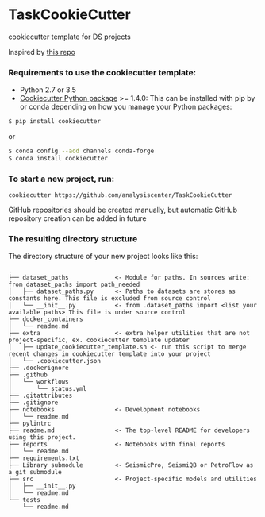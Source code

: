 # TaskCookieCutter
cookiecutter template for DS projects

Inspired by [this repo](https://github.com/drivendata/cookiecutter-data-science)

### Requirements to use the cookiecutter template:
 - Python 2.7 or 3.5
 - [Cookiecutter Python package](http://cookiecutter.readthedocs.org/en/latest/installation.html) >= 1.4.0: This can be installed with pip by or conda depending on how you manage your Python packages:

``` bash
$ pip install cookiecutter
```

or

``` bash
$ conda config --add channels conda-forge
$ conda install cookiecutter
```


### To start a new project, run:
```
cookiecutter https://github.com/analysiscenter/TaskCookieCutter
```

GitHub repositories should be created manually, but automatic GitHub repository creation can be added in future


### The resulting directory structure

The directory structure of your new project looks like this:

```
.
├── dataset_paths             <- Module for paths. In sources write:   from dataset_paths import path_needed
│   ├── dataset_paths.py      <- Paths to datasets are stores as constants here. This file is excluded from source control
│   └── __init__.py           <- from .dataset_paths import <list your available paths> This file is under source control
├── docker_containers
│   └── readme.md
├── extra                     <- extra helper utilities that are not project-specific, ex. cookiecutter template updater
│   ├── update_cookiecutter_template.sh <- run this script to merge recent changes in cookiecutter template into your project
│   └── .cookiecutter.json
├── .dockerignore
├── .github
│   └── workflows
│       └── status.yml
├── .gitattributes
├── .gitignore
├── notebooks                 <- Development notebooks
│   └── readme.md
├── pylintrc
├── readme.md                 <- The top-level README for developers using this project.
├── reports                   <- Notebooks with final reports
│   └── readme.md
├── requirements.txt
├── Library submodule         <- SeismicPro, SeismiQB or PetroFlow as a git submodule
├── src                       <- Project-specific models and utilities
│   ├── __init__.py
│   └── readme.md
└── tests
    └── readme.md
```
